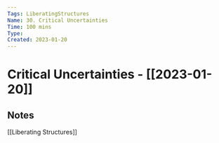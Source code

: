 ```yaml
---
Tags: LiberatingStructures
Name: 30. Critical Uncertainties
Time: 100 mins
Type: 
Created: 2023-01-20
---
```

# Critical Uncertainties - [[2023-01-20]]
## Notes

[[Liberating Structures]]